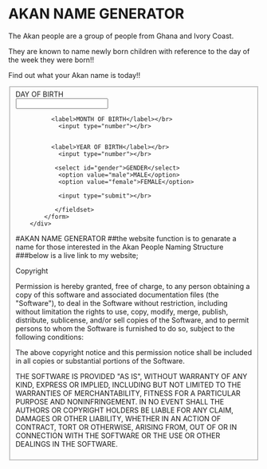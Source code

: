 <!DOCTYPE html>
<html>
  <head>
    <title>AKAN-GHANA</title>
    <link href="styles.css" rel ="stylesheet" type="text/css" media="all">
  </head>
  <body>
    <h1>AKAN NAME GENERATOR</h1>
    <p>The Akan people are a group of people from Ghana and Ivory Coast. </p>
    <p>They are known to name newly born children with reference to the day of the week they were born!!</p>
    <p>Find out what your Akan name is today!!</p>
        <div>
           <form id="FILL YOUR DETAILS BELOW">
               <fieldset>
              <Label>DAY OF BIRTH</Label></br>
                <input type="number"></br>


              <label>MONTH OF BIRTH</label></br>
                <input type="number"></br>


              <label>YEAR OF BIRTH</label></br>
                <input type="number"></br>

               <select id="gender">GENDER</select>
                <option value="male">MALE</option>
                <option value="female">FEMALE</option>

                <input type="submit"></br>   

               </fieldset>
            </form>
        </div>
  </body>
  <script src="scripts.js"></script>
</html>

#AKAN NAME GENERATOR
##the website function is to genarate a name for those interested in the Akan People Naming Structure
###below is a live link to my website; 


Copyright <YEAR> <COPYRIGHT HOLDER>

Permission is hereby granted, free of charge, to any person obtaining a copy of this software and associated documentation files (the "Software"), to deal in the Software without restriction, including without limitation the rights to use, copy, modify, merge, publish, distribute, sublicense, and/or sell copies of the Software, and to permit persons to whom the Software is furnished to do so, subject to the following conditions:

The above copyright notice and this permission notice shall be included in all copies or substantial portions of the Software.

THE SOFTWARE IS PROVIDED "AS IS", WITHOUT WARRANTY OF ANY KIND, EXPRESS OR IMPLIED, INCLUDING BUT NOT LIMITED TO THE WARRANTIES OF MERCHANTABILITY, FITNESS FOR A PARTICULAR PURPOSE AND NONINFRINGEMENT. IN NO EVENT SHALL THE AUTHORS OR COPYRIGHT HOLDERS BE LIABLE FOR ANY CLAIM, DAMAGES OR OTHER LIABILITY, WHETHER IN AN ACTION OF CONTRACT, TORT OR OTHERWISE, ARISING FROM, OUT OF OR IN CONNECTION WITH THE SOFTWARE OR THE USE OR OTHER DEALINGS IN THE SOFTWARE.

